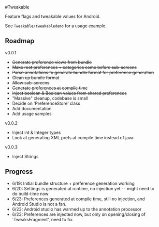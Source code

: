 #Tweakable

Feature flags and tweakable values for Android.

See `Tweakable/tweakabledemo` for a usage example.

## Roadmap

v0.0.1

* ~~Generate preference views from bundle~~
* ~~Make root preferences + categories come before sub-screens~~
* ~~Parse annotations to generate bundle format for preference generation~~
* ~~Clean up bundle format~~
* ~~Allow sub-screens~~
* ~~Generate preferences at compile time~~
* ~~Inject boolean & Boolean values from shared preferences~~
* "Massive" cleanup, codebase is small
* Decide on 'PreferenceStore' class
* Add documentation
* Add usage samples 

v0.0.2

* Inject int & Integer types
* Look at generating XML prefs at compile time instead of java

v0.0.3

* Inject Strings


## Progress

- 6/19: Initial bundle structure + preference generation working
- 6/20: Settings is generated at runtime, no injection yet -- might need to do build-time now
- 6/23: Preferences generated at compile time, still no injection, and Android Studio is not a fan.
- 6/23: Android studio has warmed up to the annotation processor
- 6/23: Preferences are injected now, but only on opening/closing of 'TweaksFragment', need to fix. 
